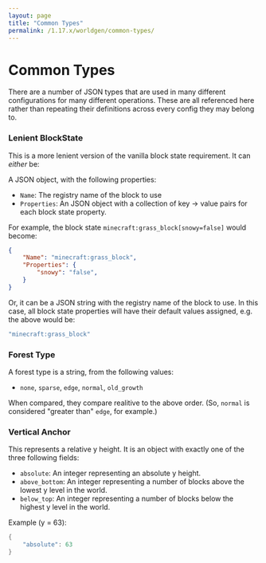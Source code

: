 ```yaml
---
layout: page
title: "Common Types"
permalink: /1.17.x/worldgen/common-types/
---
```


# Common Types

There are a number of JSON types that are used in many different configurations for many different operations. These are all referenced here rather than repeating their definitions across every config they may belong to.

### Lenient BlockState

This is a more lenient version of the vanilla block state requirement. It can *either* be:

A JSON object, with the following properties:

- `Name`: The registry name of the block to use
- `Properties`: An JSON object with a collection of key -> value pairs for each block state property.

For example, the block state `minecraft:grass_block[snowy=false]` would become:

```json
{
    "Name": "minecraft:grass_block",
    "Properties": {
        "snowy": "false",
    }
}
```

Or, it can be a JSON string with the registry name of the block to use. In this case, all block state properties will have their default values assigned, e.g. the above would be:

```java
"minecraft:grass_block"
```

### Forest Type

A forest type is a string, from the following values:

- `none`, `sparse`, `edge`, `normal`, `old_growth`

When compared, they compare realitive to the above order. (So, `normal` is considered "greater than" `edge`, for example.)


### Vertical Anchor

This represents a relative y height. It is an object with exactly one of the three following fields:

- `absolute`: An integer representing an absolute y height.
- `above_bottom`: An integer representing a number of blocks above the lowest y level in the world.
- `below_top`: An integer representing a number of blocks below the highest y level in the world.

Example (y = 63):
```java
{
    "absolute": 63
}
```